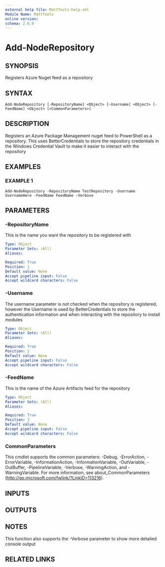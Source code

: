 ```yaml
---
external help file: MattTools-help.xml
Module Name: MattTools
online version:
schema: 2.0.0
---
```


# Add-NodeRepository

## SYNOPSIS
Registers Azure Nuget feed as a repository

## SYNTAX

```
Add-NodeRepository [-RepositoryName] <Object> [-Username] <Object> [-FeedName] <Object> [<CommonParameters>]
```

## DESCRIPTION
Registers an Azure Package Management nuget feed to PowerShell as a repository.
This uses BetterCredentials to store the repository credentials in the Windows Credential Vault to make it easier to interact with the repository

## EXAMPLES

### EXAMPLE 1
```
Add-NodeRepository -RepositoryName TestRepository -Username UsernameHere -FeedName FeedName -Verbose
```

## PARAMETERS

### -RepositoryName
This is the name you want the repository to be registered with

```yaml
Type: Object
Parameter Sets: (All)
Aliases:

Required: True
Position: 1
Default value: None
Accept pipeline input: False
Accept wildcard characters: False
```

### -Username
The username parameter is not checked when the repository is registered, however the Username is used by BetterCredentials to store the authentication information and when interacting with the repository to install modules

```yaml
Type: Object
Parameter Sets: (All)
Aliases:

Required: True
Position: 2
Default value: None
Accept pipeline input: False
Accept wildcard characters: False
```

### -FeedName
This is the name of the Azure Artifacts feed for the repository

```yaml
Type: Object
Parameter Sets: (All)
Aliases:

Required: True
Position: 3
Default value: None
Accept pipeline input: False
Accept wildcard characters: False
```

### CommonParameters
This cmdlet supports the common parameters: -Debug, -ErrorAction, -ErrorVariable, -InformationAction, -InformationVariable, -OutVariable, -OutBuffer, -PipelineVariable, -Verbose, -WarningAction, and -WarningVariable.
For more information, see about_CommonParameters (http://go.microsoft.com/fwlink/?LinkID=113216).

## INPUTS

## OUTPUTS

## NOTES
This function also supports the -Verbose parameter to show more detailed console output

## RELATED LINKS
